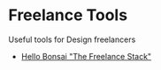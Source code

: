 # Freelance Tools

Useful tools for Design freelancers

* [Hello Bonsai "The Freelance Stack"](https://www.hellobonsai.com/best-freelance-tools)